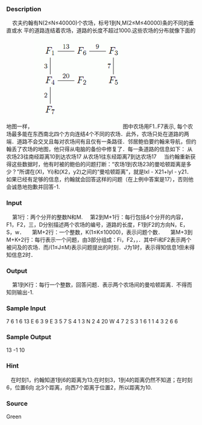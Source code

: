
### Description
    农夫约翰有N(2≤N≤40000)个农场，标号1到N,M(2≤M≤40000)条的不同的垂直或水
平的道路连结着农场，道路的长度不超过1000.这些农场的分布就像下面的地图一样，
![](/JudgeOnline/upload/201401/22(1).jpg)
图中农场用F1..F7表示, 每个农场最多能在东西南北四个方向连结4个不同的农场．此外，农场只处在道路的两端．道路不会交叉且每对农场间有且仅有一条路径．邻居鲍伯要约翰来导航，但约翰丢了农场的地图，他只得从电脑的备份中修复了．每一条道路的信息如下：
从农场23往南经距离10到达农场17
从农场1往东经距离7到达农场17
    当约翰重新获得这些数据时，他有时被的鲍伯的问题打断：“农场1到农场23的曼哈顿距离是多少？”所谓在(XI，Yi)和(X2，y2)之间的“曼哈顿距离”，就是lxl - X21+lyl - y21．如果已经有足够的信息，约翰就会回答这样的问题（在上例中答案是17），否则他会诚恳地抱歉并回答-1.
### Input
    第1行：两个分开的整数N和M.
    第2到M+1行：每行包括4个分开的内容，F1，F2，三，D分别描述两个农场的编号，道路的长度，F1到F2的方向N，E，S，w．
    第M+2行：一个整数，K(1≤K≤10000)，表示问题个数．
    第M+3到M+K+2行：每行表示一个问题，由3部分组成：Fi，F2，，．其中Fi和F2表示两个被问及的农场．而/(1≤J≤M)表示问题提出的时刻．J为1时，表示得知信息1但未得知信息2时．
### Output
    第1到K行：每行一个整数，回答问题．表示两个农场间的曼哈顿距离．不得而知则输出-1.
### Sample Input
7 6
1 6 13 E
6 3 9 E
3 5 7 S
4 1 3 N
2 4 20 W
4 7 2 S
3
1 6 1
1 4 3
2 6 6
### Sample Output
13
-1
10
### Hint
   在时刻1，约翰知道1到6的距离为13;在时刻3，1到4的距离仍然不知道；在时刻6，位置6向
北3个距离，向西7个距离于位置2，所以距离为10.

### Source
Green